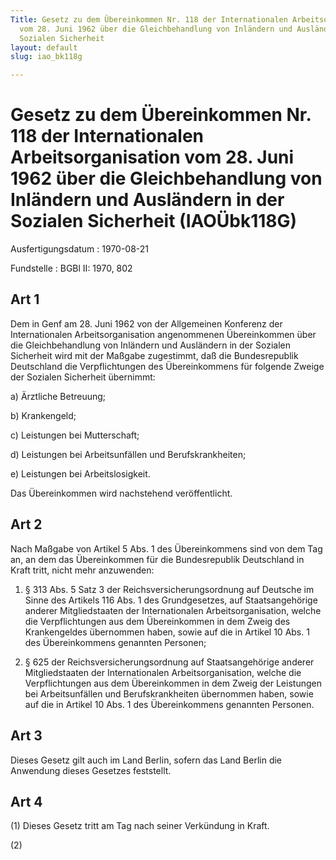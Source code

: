 ```yaml
---
Title: Gesetz zu dem Übereinkommen Nr. 118 der Internationalen Arbeitsorganisation
  vom 28. Juni 1962 über die Gleichbehandlung von Inländern und Ausländern in der
  Sozialen Sicherheit
layout: default
slug: iao_bk118g

---
```


# Gesetz zu dem Übereinkommen Nr. 118 der Internationalen Arbeitsorganisation vom 28. Juni 1962 über die Gleichbehandlung von Inländern und Ausländern in der Sozialen Sicherheit (IAOÜbk118G)

Ausfertigungsdatum
:   1970-08-21

Fundstelle
:   BGBl II: 1970, 802



## Art 1

Dem in Genf am 28. Juni 1962 von der Allgemeinen Konferenz der
Internationalen Arbeitsorganisation angenommenen Übereinkommen über
die Gleichbehandlung von Inländern und Ausländern in der Sozialen
Sicherheit wird mit der Maßgabe zugestimmt, daß die Bundesrepublik
Deutschland die Verpflichtungen des Übereinkommens für folgende Zweige
der Sozialen Sicherheit übernimmt:

a)  Ärztliche Betreuung;


b)  Krankengeld;


c)  Leistungen bei Mutterschaft;


d)  Leistungen bei Arbeitsunfällen und Berufskrankheiten;


e)  Leistungen bei Arbeitslosigkeit.



Das Übereinkommen wird nachstehend veröffentlicht.


## Art 2

Nach Maßgabe von Artikel 5 Abs. 1 des Übereinkommens sind von dem Tag
an, an dem das Übereinkommen für die Bundesrepublik Deutschland in
Kraft tritt, nicht mehr anzuwenden:

1.  § 313 Abs. 5 Satz 3 der Reichsversicherungsordnung auf Deutsche im
    Sinne des Artikels 116 Abs. 1 des Grundgesetzes, auf Staatsangehörige
    anderer Mitgliedstaaten der Internationalen Arbeitsorganisation,
    welche die Verpflichtungen aus dem Übereinkommen in dem Zweig des
    Krankengeldes übernommen haben, sowie auf die in Artikel 10 Abs. 1 des
    Übereinkommens genannten Personen;


2.  § 625 der Reichsversicherungsordnung auf Staatsangehörige anderer
    Mitgliedstaaten der Internationalen Arbeitsorganisation, welche die
    Verpflichtungen aus dem Übereinkommen in dem Zweig der Leistungen bei
    Arbeitsunfällen und Berufskrankheiten übernommen haben, sowie auf die
    in Artikel 10 Abs. 1 des Übereinkommens genannten Personen.





## Art 3

Dieses Gesetz gilt auch im Land Berlin, sofern das Land Berlin die
Anwendung dieses Gesetzes feststellt.


## Art 4

(1) Dieses Gesetz tritt am Tag nach seiner Verkündung in Kraft.

(2)

